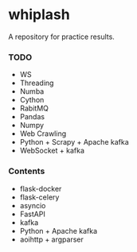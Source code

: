 # whiplash
A repository for practice results.

### TODO
- WS
- Threading
- Numba
- Cython
- RabitMQ
- Pandas
- Numpy
- Web Crawling
- Python + Scrapy + Apache kafka
- WebSocket + kafka

### Contents
- flask-docker
- flask-celery
- asyncio
- FastAPI
- kafka
- Python + Apache kafka
- aoihttp + argparser